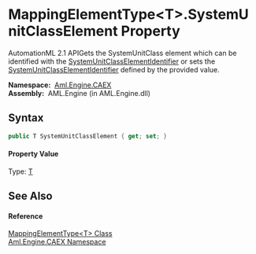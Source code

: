 MappingElementType&lt;T>.SystemUnitClassElement Property
========================================================
AutomationML 2.1 APIGets the SystemUnitClass element which can be identified with the [SystemUnitClassElementIdentifier][1] or sets the [SystemUnitClassElementIdentifier][1] defined by the provided value.

  **Namespace:**  [Aml.Engine.CAEX][2]  
  **Assembly:**  AML.Engine (in AML.Engine.dll)

Syntax
------

```csharp
public T SystemUnitClassElement { get; set; }
```

#### Property Value
Type: [T][3]

See Also
--------

#### Reference
[MappingElementType&lt;T> Class][3]  
[Aml.Engine.CAEX Namespace][2]  

[1]: SystemUnitClassElementIdentifier.md
[2]: ../README.md
[3]: README.md
[4]: https://www.automationml.org
[5]: ../../icons/logoShade.png